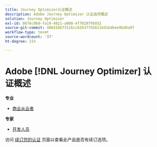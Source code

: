 ```yaml
---
title: Journey Optimizer认证概述
description: Adobe Journey Optimizer 认证选项概述
solution: Journey Optimizer
exl-id: 8676c9b0-fa19-4821-a008-4f7028f95852
source-git-commit: 488418b73116cc626377d1611b41bdbee9bd8a97
workflow-type: tm+mt
source-wordcount: '37'
ht-degree: 21%

---
```


# Adobe [!DNL Journey Optimizer] 认证概述

**专业**

* [商业从业者](/help/certifications/ajo/ajo-p-business.md)<!--AD0-E607-->

**专家**

* [开发人员](/help/certifications/ajo/ajo-e-developer-23-10.md) <!--AD0-E606-->

访问 [续订您的认证](/help/certifications/renew.md) 页面以查看此产品是否有续订选项。
